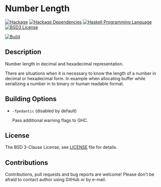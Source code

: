 # Number Length

[![Hackage](http://img.shields.io/hackage/v/number-length.svg)][Hackage: number-length]
[![Hackage Dependencies](https://img.shields.io/hackage-deps/v/number-length.svg)](http://packdeps.haskellers.com/reverse/number-length)
[![Haskell Programming Language](https://img.shields.io/badge/language-Haskell-blue.svg)][Haskell.org]
[![BSD3 License](http://img.shields.io/badge/license-BSD3-brightgreen.svg)][tl;dr Legal: BSD3]

[![Build](https://travis-ci.org/trskop/number-length.svg)](https://travis-ci.org/trskop/number-length)


## Description

Number length in decimal and hexadecimal representation.

There are situations when it is necessary to know the length of a number in
decimal or hexadecimal form. In example when allocating buffer while
serializing a number in to binary or human readable format.


## Building Options

* `-fpedantic` (disabled by default)

  Pass additional warning flags to GHC.


## License

The BSD 3-Clause License, see [LICENSE][] file for details.


## Contributions

Contributions, pull requests and bug reports are welcome! Please don't be
afraid to contact author using GitHub or by e-mail.


[Hackage: number-length]:
  http://hackage.haskell.org/package/number-length
  "number-length package on Hackage"
[Haskell.org]:
  http://www.haskell.org
  "The Haskell Programming Language"
[LICENSE]:
  https://github.com/trskop/number-length/blob/master/LICENSE
  "License of number-length package."
[tl;dr Legal: BSD3]:
  https://tldrlegal.com/license/bsd-3-clause-license-%28revised%29
  "BSD 3-Clause License (Revised)"
